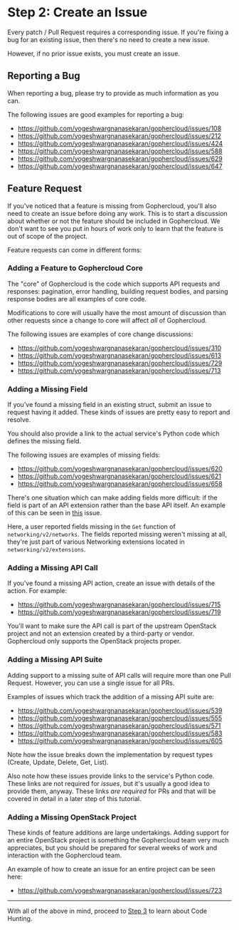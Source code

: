 Step 2: Create an Issue
========================

Every patch / Pull Request requires a corresponding issue. If you're fixing
a bug for an existing issue, then there's no need to create a new issue.

However, if no prior issue exists, you must create an issue.

Reporting a Bug
---------------

When reporting a bug, please try to provide as much information as you
can.

The following issues are good examples for reporting a bug:

* https://github.com/yogeshwargnanasekaran/gophercloud/issues/108
* https://github.com/yogeshwargnanasekaran/gophercloud/issues/212
* https://github.com/yogeshwargnanasekaran/gophercloud/issues/424
* https://github.com/yogeshwargnanasekaran/gophercloud/issues/588
* https://github.com/yogeshwargnanasekaran/gophercloud/issues/629
* https://github.com/yogeshwargnanasekaran/gophercloud/issues/647

Feature Request
---------------

If you've noticed that a feature is missing from Gophercloud, you'll also
need to create an issue before doing any work. This is to start a discussion 
about whether or not the feature should be included in Gophercloud. We don't 
want to see you put in hours of work only to learn that the feature is out of 
scope of the project.

Feature requests can come in different forms:

### Adding a Feature to Gophercloud Core

The "core" of Gophercloud is the code which supports API requests and
responses: pagination, error handling, building request bodies, and parsing
response bodies are all examples of core code.

Modifications to core will usually have the most amount of discussion than
other requests since a change to core will affect _all_ of Gophercloud.

The following issues are examples of core change discussions:

* https://github.com/yogeshwargnanasekaran/gophercloud/issues/310
* https://github.com/yogeshwargnanasekaran/gophercloud/issues/613
* https://github.com/yogeshwargnanasekaran/gophercloud/issues/729
* https://github.com/yogeshwargnanasekaran/gophercloud/issues/713

### Adding a Missing Field

If you've found a missing field in an existing struct, submit an issue to
request having it added. These kinds of issues are pretty easy to report
and resolve.

You should also provide a link to the actual service's Python code which
defines the missing field.

The following issues are examples of missing fields:

* https://github.com/yogeshwargnanasekaran/gophercloud/issues/620
* https://github.com/yogeshwargnanasekaran/gophercloud/issues/621
* https://github.com/yogeshwargnanasekaran/gophercloud/issues/658

There's one situation which can make adding fields more difficult: if the field
is part of an API extension rather than the base API itself. An example of this
can be seen in [this](https://github.com/yogeshwargnanasekaran/gophercloud/issues/749)
issue.

Here, a user reported fields missing in the `Get` function of
`networking/v2/networks`. The fields reported missing weren't missing at all,
they're just part of various Networking extensions located in
`networking/v2/extensions`.

### Adding a Missing API Call

If you've found a missing API action, create an issue with details of
the action. For example:

* https://github.com/yogeshwargnanasekaran/gophercloud/issues/715
* https://github.com/yogeshwargnanasekaran/gophercloud/issues/719

You'll want to make sure the API call is part of the upstream OpenStack project
and not an extension created by a third-party or vendor. Gophercloud only
supports the OpenStack projects proper.

### Adding a Missing API Suite

Adding support to a missing suite of API calls will require more than one Pull
Request. However, you can use a single issue for all PRs.

Examples of issues which track the addition of a missing API suite are:

* https://github.com/yogeshwargnanasekaran/gophercloud/issues/539
* https://github.com/yogeshwargnanasekaran/gophercloud/issues/555
* https://github.com/yogeshwargnanasekaran/gophercloud/issues/571
* https://github.com/yogeshwargnanasekaran/gophercloud/issues/583
* https://github.com/yogeshwargnanasekaran/gophercloud/issues/605

Note how the issue breaks down the implementation by request types (Create,
Update, Delete, Get, List).

Also note how these issues provide links to the service's Python code. These
links are not required for _issues_, but it's usually a good idea to provide
them, anyway. These links _are required_ for PRs and that will be covered in
detail in a later step of this tutorial.

### Adding a Missing OpenStack Project

These kinds of feature additions are large undertakings. Adding support for
an entire OpenStack project is something the Gophercloud team very much
appreciates, but you should be prepared for several weeks of work and
interaction with the Gophercloud team.

An example of how to create an issue for an entire project can be seen
here:

* https://github.com/yogeshwargnanasekaran/gophercloud/issues/723

---

With all of the above in mind, proceed to [Step 3](step-03-code-hunting.md) to
learn about Code Hunting.
